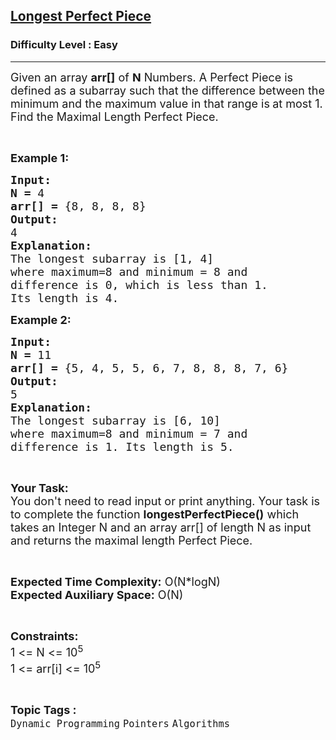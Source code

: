 <h2><a href="https://practice.geeksforgeeks.org/problems/close-to-perfection1525/0">Longest Perfect Piece</a></h2><h3>Difficulty Level : Easy</h3><hr><div class="problems_problem_content__Xm_eO"><p><span style="font-size:18px">Given an array <strong>arr[]</strong> of <strong>N</strong> Numbers. A Perfect Piece is defined </span><span style="font-size:18px">as </span><span style="font-size:18px">a </span><span style="font-size:18px">subarray</span><span style="font-size:18px"> such that the difference between the minimum and the maximum value in that range is<strong> </strong>at most 1. Find the Maximal Length Perfect Piece.</span></p>

<p>&nbsp;</p>

<p><span style="font-size:18px"><strong>Example 1:</strong></span></p>

<pre><strong><span style="font-size:18px">Input:</span></strong>
<span style="font-size:18px"><strong>N = </strong>4</span>
<span style="font-size:18px"><strong>arr[] = </strong>{8, 8, 8, 8}</span>
<span style="font-size:18px"><strong>Output:
</strong>4</span>
<span style="font-size:18px"><strong>Explanation:</strong></span>
<span style="font-size:18px">The longest subarray is [1, 4]
where maximum=8 and minimum = 8 and
difference is 0, which is less than 1.
Its length is 4.</span></pre>

<p><span style="font-size:18px"><strong>Example 2:</strong></span></p>

<pre><strong><span style="font-size:18px">Input:</span></strong>
<span style="font-size:18px"><strong>N = </strong>11</span>
<span style="font-size:18px"><strong>arr[] = </strong>{5, 4, 5, 5, 6, 7, 8, 8, 8, 7, 6}</span>
<span style="font-size:18px"><strong>Output:
</strong>5</span>
<span style="font-size:18px"><strong>Explanation:</strong></span>
<span style="font-size:18px">The longest subarray is [6, 10]
where maximum=8 and minimum = 7 and
difference is 1. Its length is 5.</span> </pre>

<p>&nbsp;</p>

<p><span style="font-size:18px"><strong>Your Task:</strong><br>
You don't need to read input or print anything. Your task is to complete the function <strong>longestPerfectPiece()</strong> which takes an Integer N and an array arr[] of length N as input and returns the maximal length Perfect Piece.</span></p>

<p>&nbsp;</p>

<p><span style="font-size:18px"><strong>Expected Time Complexity:</strong> O(N*logN)<br>
<strong>Expected Auxiliary Space:</strong> O(N)</span></p>

<p>&nbsp;</p>

<p><span style="font-size:18px"><strong>Constraints:</strong></span><br>
<span style="font-size:18px">1 &lt;= N &lt;= 10<sup>5</sup></span><br>
<span style="font-size:18px">1 &lt;= arr[i] &lt;= 10<sup>5</sup></span></p>
</div><br><p><span style=font-size:18px><strong>Topic Tags : </strong><br><code>Dynamic Programming</code>&nbsp;<code>Pointers</code>&nbsp;<code>Algorithms</code>&nbsp;